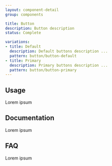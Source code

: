 ```yaml
---
layout: component-detail
group: components

title: Button
description: Button description
status: Complete

variations:
- title: Default
  description: Default buttons description ...
  pattern: button/button-default
- title: Primary
  description: Primary buttons description ...
  pattern: button/button-primary
---
```


## Usage

Lorem ipsum

## Documentation

Lorem ipsum

## FAQ

Lorem ipsum